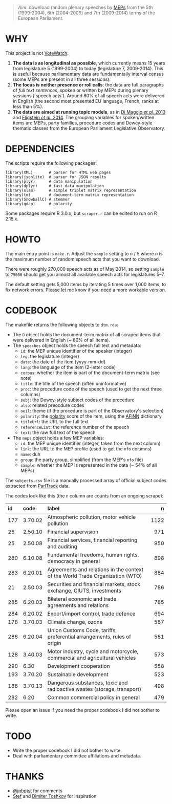 > _Aim_: download random plenary speeches by [MEPs][dir] from the 5th (1999-2004), 6th (2004-2009) and 7th (2009-2014) terms of the European Parliament.

[dir]: http://www.europarl.europa.eu/meps/en/directory.html

# WHY

This project is not [VoteWatch](http://www.votewatch.eu/):

1. __The data is as longitudinal as possible__, which currently means 15 years from legislature 5 (1999-2004) to today (legislature 7, 2009-2014). This is useful because parliamentary data are fundamentally interval census (some MEPs are present in all three sessions).
2. __The focus is neither presence or roll calls__: the data are full paragraphs of _full text sentences_, spoken or written by MEPs during plenary sessions ('speech acts'). Around 80% of all speech acts were delivered in English (the second most presented EU language, French, ranks at less than 5%).
3. __The data are aimed at running topic models__, as in [Di Maggio _et al._ 2013](http://www.theculturelab.umd.edu/uploads/1/4/2/2/14225661/exploitingaffinities_dimaggio.pdf) and [Fligstein _et al._ 2014](http://sociology.berkeley.edu/sites/default/files/faculty/fligstein/Why%20the%20Federal%20Reserve%20Failed%20to%20See%20the%20Crisis%20of%202008%20v.2.6.pdf). The grouping variables for spoken/written items are MEPs, party families, procedure codes and Dewey-style thematic classes from the European Parliament Legislative Observatory.

# DEPENDENCIES

The scripts require the following packages:

```{S}
library(XML)       # parser for HTML web pages
library(jsonlite)  # parser for JSON results
library(plyr)      # data manipulation
library(dplyr)     # fast data manipulation
library(slam)      # simple triplet matrix representation
library(tm)        # document-term matrix representation
library(SnowballC) # stemmer
library(qdap)      # polarity
```

Some packages require R 3.0.x, but `scraper.r` can be edited to run on R 2.15.x.

# HOWTO

The main entry point is `make.r`. Adjust the `sample` setting to _n_ / 5 where _n_ is the maximum number of random speech acts that you want to download.

There were roughly 270,000 speech acts as of May 2014, so setting `sample` to `75000` should get you almost all available speech acts for legislatures 5–7.

The default setting gets 5,000 items by iterating 5 times over 1,000 items, to fix network errors. Please let me know if you need a more workable version.

# CODEBOOK

The makefile returns the following objects to `dtm.rda`:

* The `D` object holds the document-term matrix of all scraped items that were delivered in English (~ 80% of all items).
* The `speeches` object holds the speech full text and metadata:
  * `id`: the MEP unique identifier of the speaker (integer)
  * `leg`: the legislature (integer)
  * `date`: the date of the item (yyyy-mm-dd)
  * `lang`: the language of the item (2-letter code)
  * `corpus`: whether the item is part of the document-term matrix (see note)
  * `title`: the title of the speech (often uninformative)
  * `proc`: the procedure code of the speech (used to get the next three columns)
  * `subj`: the Dewey-style subject codes of the procedure
  * `also`: related preocdure codes
  * `oeil`: theme (if the procedure is part of the Observatory's selection)
  * `polarity`: the [polarity](https://trinker.github.io/qdap/polarity.html) score of the item, using the [AFINN](http://www2.imm.dtu.dk/pubdb/views/publication_details.php?id=6010) dictionary
  * `titleUrl`: the URL to the full text
  * `referenceList`: the reference number of the speech
  * `text`: the raw full text of the speech
* The `meps` object holds a few MEP variables:
  * `id`: the MEP unique identifier (integer, taken from the next column)
  * `link`: the URL to the MEP profile (used to get the `nfo` columns)
  * `name`: duh
  * `group`: the party group, simplified (from the MEP's `nfo` file)
  * `sample`: whether the MEP is represented in the data (~ 54% of all MEPs)

The `subjects.csv` file is a manually processed array of official subject codes extracted from [ParlTrack](http://parltrack.euwiki.org/) data.

The codes look like this (the `n` column are counts from an ongoing scrape):

|id   |code     |label                                                                          |     n|
|:----|:--------|:------------------------------------------------------------------------------|-----:|
|177  |3.70.02  |Atmospheric pollution, motor vehicle pollution                                 |  1122|
|26   |2.50.10  |Financial supervision                                                          |   971|
|25   |2.50.08  |Financial services, financial reporting and auditing                           |   950|
|280  |6.10.08  |Fundamental freedoms, human rights, democracy in general                       |   898|
|283  |6.20.01  |Agreements and relations in the context of the World Trade Organization (WTO)  |   884|
|21   |2.50.03  |Securities and financial markets, stock exchange, CIUTS, investments           |   786|
|285  |6.20.03  |Bilateral economic and trade agreements and relations                          |   785|
|284  |6.20.02  |Export/import control, trade defence                                           |   694|
|178  |3.70.03  |Climate change, ozone                                                          |   587|
|286  |6.20.04  |Union Customs Code, tariffs, preferential arrangements, rules of origin        |   581|
|128  |3.40.03  |Motor industry, cycle and motorcycle, commercial and agricultural vehicles     |   573|
|290  |6.30     |Development cooperation                                                        |   558|
|193  |3.70.20  |Sustainable development                                                        |   523|
|188  |3.70.13  |Dangerous substances, toxic and radioactive wastes (storage, transport)        |   498|
|282  |6.20     |Common commercial policy in general                                            |   479|

Please open an issue if you need the proper codebook I did not bother to write.

# TODO

- Write the proper codebook I did not bother to write.
- Deal with parliamentary committee affiliations and metadata.

# THANKS

* [@jnbptst](https://twitter.com/jnbptst) for comments
* [Stef](https://github.com/stef) and [Dimiter Toshkov](http://www.dimiter.eu/) for inspiration

